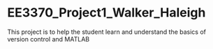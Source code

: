 # EE3370_Project1_Walker_Haleigh

This project is to help the student learn and understand the basics of version control and MATLAB